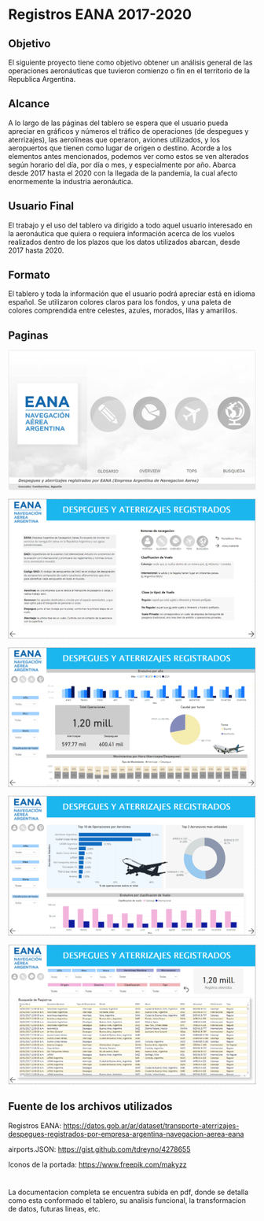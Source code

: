 
# Registros EANA 2017-2020

## Objetivo
El siguiente proyecto tiene como objetivo obtener un análisis general de las operaciones aeronáuticas que tuvieron comienzo o fin en el territorio de la Republica Argentina.

## Alcance
A lo largo de las páginas del tablero se espera que el usuario pueda apreciar en gráficos y números el tráfico de operaciones (de despegues y aterrizajes), las aerolíneas que operaron, aviones utilizados, y los aeropuertos que tienen como lugar de origen o destino.
Acorde a los elementos antes mencionados, podemos ver como estos se ven alterados según horario del día, por día o mes, y especialmente por año. Abarca desde 2017 hasta el 2020 con la llegada de la pandemia, la cual afecto enormemente la industria aeronáutica.

## Usuario Final
El trabajo y el uso del tablero va dirigido a todo aquel usuario interesado en la aeronáutica que quiera o requiera información acerca de los vuelos realizados dentro de los plazos que los datos utilizados abarcan, desde 2017 hasta 2020.

## Formato
El tablero y toda la información que el usuario podrá apreciar está en idioma español. Se utilizaron colores claros para los fondos, y una paleta de colores comprendida entre celestes, azules, morados, lilas y amarillos.


## Paginas

![](Portada.png)



![](Glosario.png)



![](Overview.png)



![](Tops.png)



![](Busqueda.png)
## Fuente de los archivos utilizados

Registros EANA:
https://datos.gob.ar/ar/dataset/transporte-aterrizajes-despegues-registrados-por-empresa-argentina-navegacion-aerea-eana

airports.JSON:
https://gist.github.com/tdreyno/4278655

Iconos de la portada:
https://www.freepik.com/makyzz

#
La documentacion completa se encuentra subida en pdf, donde se detalla como esta conformado el tablero, su analisis funcional, la transformacion de datos, futuras lineas, etc.
